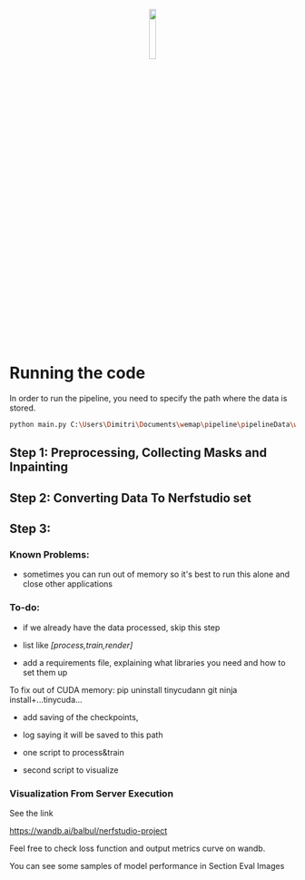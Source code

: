 <p align="center">
  <img src="https://getwemap.com/images/logo-wemap.svg" width="15%"/>
</p>

# Running the code

In order to run the pipeline, you need to specify the path where the data is stored.

```bash
python main.py C:\Users\Dimitri\Documents\wemap\pipeline\pipelineData\wemap-office-one-room-v1\wemap-office-one-room-v1
```


## Step 1: Preprocessing, Collecting Masks and Inpainting

## Step 2: Converting Data To Nerfstudio set

## Step 3: 



### Known Problems:
- sometimes you can run out of memory so it's best to run this alone and close other applications



### To-do:
- if we already have the data processed, skip this step
- list like *[process,train,render]*

- add a requirements file, explaining what libraries
you need and how to set them up

To fix out of CUDA memory:
pip uninstall tinycudann
git ninja install+...tinycuda...


- add saving of the checkpoints,
- log saying it will be saved to this path

- one script to process&train
- second script to visualize


### Visualization From Server Execution

See the link

https://wandb.ai/balbul/nerfstudio-project

Feel free to check loss function and output metrics curve on wandb.

You can see some samples of model performance in Section Eval Images



